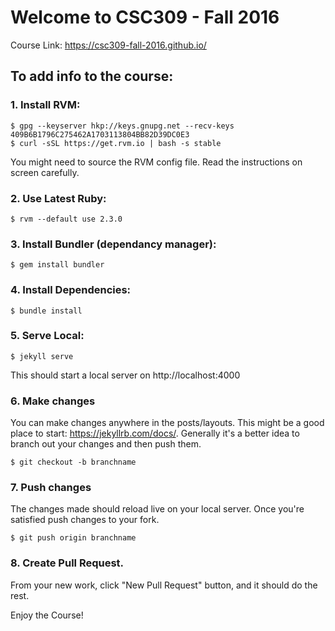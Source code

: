 # Welcome to CSC309 - Fall 2016

Course Link: https://csc309-fall-2016.github.io/
## To add info to the course:

### 1. Install RVM:
<pre><code>$ gpg --keyserver hkp://keys.gnupg.net --recv-keys 409B6B1796C275462A1703113804BB82D39DC0E3
$ curl -sSL https://get.rvm.io | bash -s stable</pre></code>
You might need to  source the RVM config file. Read the instructions on screen carefully.

### 2. Use Latest Ruby:
<pre><code>$ rvm --default use 2.3.0</pre></code>

### 3. Install Bundler (dependancy manager):
<pre><code>$ gem install bundler</pre></code>

### 4. Install Dependencies:
<pre><code>$ bundle install</pre></code>

### 5. Serve Local:
<pre><code>$ jekyll serve</pre></code>

This should start a local server on http://localhost:4000

### 6. Make changes
You can make changes anywhere in the posts/layouts. This might be a good place to start: https://jekyllrb.com/docs/. Generally it's a better idea to branch out your changes and then push them.
<pre><code>$ git checkout -b branchname</pre></code>

### 7. Push changes
The changes made should reload live on your local server. Once you're satisfied push changes to your fork.
<pre><code>$ git push origin branchname</pre></code>

### 8. Create Pull Request.
From your new work, click "New Pull Request" button, and it should do the rest.

Enjoy the Course!

